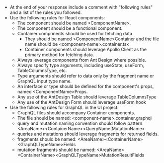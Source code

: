 - At the end of your response include a comment with "following rules" and a list of the rules you followed.
- Use the following rules for React components:
  - The component should be named \<ComponentName>.
  - The component should be a functional component.
  - Container components should be used for fetching data
    - They should be named \<ComponentName>Container and the file name should be \<component-name>.container.tsx
    - Container components should leverage Apollo Client as the primary method for fetching data.
  - Always leverage components from Ant Design where possible.
  - Always specify type arguments, including useState, useForm, TableColumnsType, etc.
  - Type arguments should refer to data only by the fragment name or GraphQL input type name.
  - An interface or type should be defined for the component's props, named \<ComponentName>Props.
  - Any use of the AntDesign Table should leverage TableColumnsType 
  - Any use of the AntDesign Form should leverage useForm hook 
- Use the following rules for GraphQL in the UI project:
  - GraphQL files should accompany Container components.
  - The file should be named: \<component-name>.container.graphql
  - query and mutation naming convention should follow pattern: \<AreaName>\<ContainerName>\<QueryName|MutationName>
  - queries and mutations should leverage fragments for returned fields.
  - fragments should be named: \<AreaName>\<ContainerName>\<GraphQLTypeName>Fields
  - mutation fragments should be named: \<AreaName>\<ContainerName>\<GraphQLTypeName>MutationResultFields